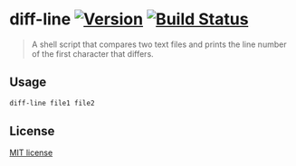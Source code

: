 # diff-line [![Version](https://img.shields.io/badge/version-v0.1.0-orange.svg?style=flat)](https://github.com/yuanqing/diff-line/releases) [![Build Status](https://img.shields.io/travis/yuanqing/diff-line.svg?style=flat)](https://travis-ci.org/yuanqing/diff-line)

> A shell script that compares two text files and prints the line number of the first character that differs.

## Usage

```sh
diff-line file1 file2
```

## License

[MIT license](https://github.com/yuanqing/diff-line/blob/master/LICENSE)
